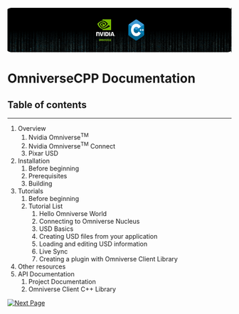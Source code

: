 <p align="center">
    <img src="./resources/banner1.png" alt="project banner" width=600 height=100>
</p>

# OmniverseCPP Documentation

## Table of contents
---

1. Overview 
    1. Nvidia Omniverse<sup>TM</sup> 
    2. Nvidia Omniverse<sup>TM</sup> Connect
    3. Pixar USD 
2. Installation
    1. Before beginning
    2. Prerequisites
    3. Building
3. Tutorials
    1. Before beginning
    2. Tutorial List
        1. Hello Omniverse World
        2. Connecting to Omniverse Nucleus
        3. USD Basics
        4. Creating USD files from your application
        5. Loading and editing USD information
        6. Live Sync
        7. Creating a plugin with Omniverse Client Library
5. Other resources
4. API Documentation
    1. Project Documentation
    2. Omniverse Client C++ Library

[![Next Page](https://img.shields.io/badge/Next->-green)](./OVERVIEW.md)
